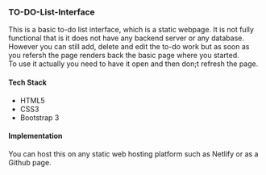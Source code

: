 ### TO-DO-List-Interface
This is a basic to-do list interface, which is a static webpage. It is not fully functional that is it does not have any backend server or any database.<br>
However you can still add, delete and edit the to-do work but as soon as you refersh the page renders back the basic page where you started.
<br>
To use it actually you need to have it open and then don;t refresh the page.

#### Tech Stack
* HTML5
* CSS3
* Bootstrap 3

#### Implementation
You can host this on any static web hosting platform such as Netlify or as a Github page.

